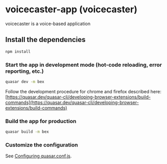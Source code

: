 # voicecaster-app (voicecaster)

voicecaster is a voice-based application

## Install the dependencies
```bash
npm install
```

### Start the app in development mode (hot-code reloading, error reporting, etc.)
```bash
quasar dev -m bex
```
Follow the development procedure for chrome and firefox described here:
[https://quasar.dev/quasar-cli/developing-browser-extensions/build-commands](https://quasar.dev/quasar-cli/developing-browser-extensions/build-commands)

### Build the app for production
```bash
quasar build -m bex
```

### Customize the configuration
See [Configuring quasar.conf.js](https://v1.quasar.dev/quasar-cli/quasar-conf-js).
